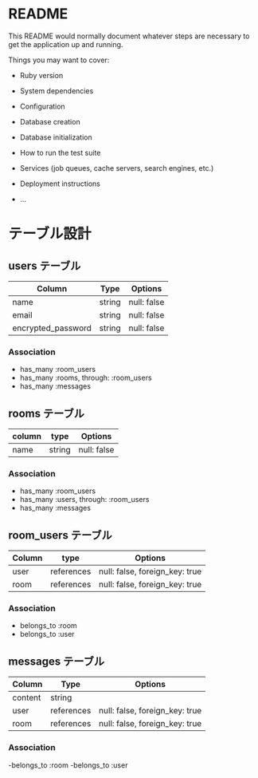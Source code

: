 # README

This README would normally document whatever steps are necessary to get the
application up and running.

Things you may want to cover:

* Ruby version

* System dependencies

* Configuration

* Database creation

* Database initialization

* How to run the test suite

* Services (job queues, cache servers, search engines, etc.)

* Deployment instructions

* ...

# テーブル設計

## users テーブル

| Column					   |	 Type  |	 Options	  |
| ------------------ |	 ----  |		------- 	|
| name  			    	 |	string |	null: false |
| email              |	string |	null: false |
| encrypted_password |	string |	null: false |

### Association

- has_many :room_users
- has_many :rooms, through: :room_users
- has_many :messages

## rooms テーブル

| column |  type  |   Options   |
| ------ | ------ | ----------- |
| name   | string | null: false |

### Association

- has_many :room_users
- has_many :users, through: :room_users
- has_many :messages

## room_users テーブル

| Column | type       | Options                        |
|  ----  | ---------- | ------------------------------ |
|  user  | references | null: false, foreign_key: true |
|  room  | references | null: false, foreign_key: true |

### Association

- belongs_to :room
- belongs_to :user 

## messages テーブル

| Column  | Type       | Options                        |
| ------- | ---------- | ------------------------------ |
| content | string     |                                |
| user    | references | null: false, foreign_key: true |
| room    | references | null: false, foreign_key: true |

### Association

-belongs_to :room
-belongs_to :user